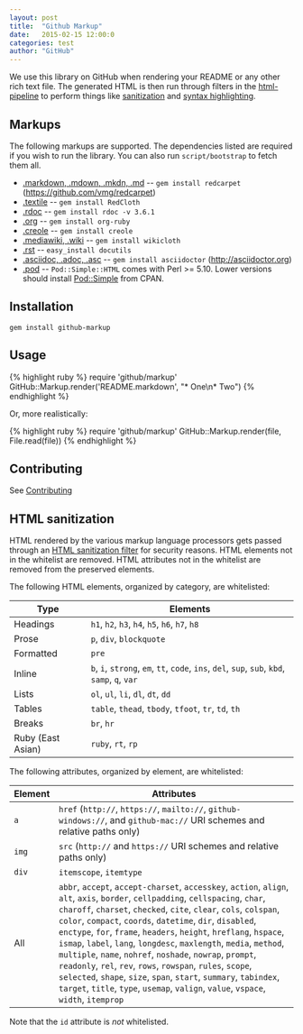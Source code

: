 ```yaml
---
layout: post
title:  "Github Markup"
date:   2015-02-15 12:00:0
categories: test
author: "GitHub"
---
```


We use this library on GitHub when rendering your README or any other
rich text file. The generated HTML is then run through filters in the [html-pipeline](https://github.com/jch/html-pipeline) to perform things like [sanitization](#html-sanitization) and [syntax highlighting](https://github.com/jch/html-pipeline/blob/master/lib/html/pipeline/syntax_highlight_filter.rb).

Markups
-------

The following markups are supported.  The dependencies listed are required if
you wish to run the library. You can also run `script/bootstrap` to fetch them all.

* [.markdown, .mdown, .mkdn, .md](http://daringfireball.net/projects/markdown/) -- `gem install redcarpet` (https://github.com/vmg/redcarpet)
* [.textile](http://www.textism.com/tools/textile/) -- `gem install RedCloth`
* [.rdoc](http://rdoc.sourceforge.net/) -- `gem install rdoc -v 3.6.1`
* [.org](http://orgmode.org/) -- `gem install org-ruby`
* [.creole](http://wikicreole.org/) -- `gem install creole`
* [.mediawiki, .wiki](http://www.mediawiki.org/wiki/Help:Formatting) -- `gem install wikicloth`
* [.rst](http://docutils.sourceforge.net/rst.html) -- `easy_install docutils`
* [.asciidoc, .adoc, .asc](http://asciidoc.org/) -- `gem install asciidoctor` (http://asciidoctor.org)
* [.pod](http://search.cpan.org/dist/perl/pod/perlpod.pod) -- `Pod::Simple::HTML`
  comes with Perl >= 5.10. Lower versions should install [Pod::Simple](http://search.cpan.org/~dwheeler/Pod-Simple-3.28/lib/Pod/Simple.pod) from CPAN.

Installation
-----------

    gem install github-markup

Usage
-----

{% highlight ruby %}
require 'github/markup'
GitHub::Markup.render('README.markdown', "* One\n* Two")
{% endhighlight %}

Or, more realistically:

{% highlight ruby %}
require 'github/markup'
GitHub::Markup.render(file, File.read(file))
{% endhighlight %}

Contributing
------------

See [Contributing](CONTRIBUTING.md)

HTML sanitization
-----------------

HTML rendered by the various markup language processors gets passed through an [HTML sanitization filter](https://github.com/jch/html-pipeline/blob/master/lib/html/pipeline/sanitization_filter.rb) for security reasons. HTML elements not in the whitelist are removed. HTML attributes not in the whitelist are removed from the preserved elements.

The following HTML elements, organized by category, are whitelisted:

|Type | Elements
|------|----------
|Headings | `h1`, `h2`, `h3`, `h4`, `h5`, `h6`, `h7`, `h8`
|Prose |  `p`, `div`, `blockquote`
|Formatted | `pre`
| Inline | `b`, `i`, `strong`, `em`, `tt`, `code`, `ins`, `del`, `sup`, `sub`, `kbd`, `samp`, `q`, `var`
| Lists | `ol`, `ul`, `li`, `dl`, `dt`, `dd`
| Tables | `table`, `thead`, `tbody`, `tfoot`, `tr`, `td`, `th`
| Breaks | `br`, `hr`
| Ruby (East Asian) | `ruby`, `rt`, `rp`

The following attributes, organized by element, are whitelisted:

|Element | Attributes
|------|----------
| `a` | `href` (`http://`, `https://`, `mailto://`, `github-windows://`, and `github-mac://` URI schemes and relative paths only)
| `img` | `src` (`http://` and `https://` URI schemes and relative paths only)
| `div` | `itemscope`, `itemtype`
| All | `abbr`, `accept`, `accept-charset`, `accesskey`, `action`, `align`, `alt`, `axis`, `border`, `cellpadding`, `cellspacing`, `char`, `charoff`, `charset`, `checked`, `cite`, `clear`, `cols`, `colspan`, `color`, `compact`, `coords`, `datetime`, `dir`, `disabled`, `enctype`, `for`, `frame`, `headers`, `height`, `hreflang`, `hspace`, `ismap`, `label`, `lang`, `longdesc`, `maxlength`, `media`, `method`, `multiple`, `name`, `nohref`, `noshade`, `nowrap`, `prompt`, `readonly`, `rel`, `rev`, `rows`, `rowspan`, `rules`, `scope`, `selected`, `shape`, `size`, `span`, `start`, `summary`, `tabindex`, `target`, `title`, `type`, `usemap`, `valign`, `value`, `vspace`, `width`, `itemprop`

Note that the `id` attribute is *not* whitelisted.
